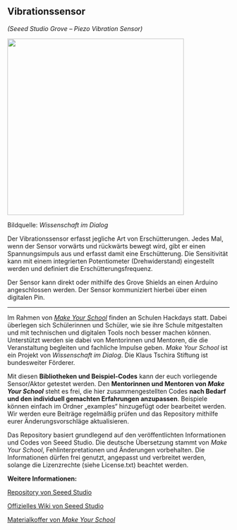 Vibrationssensor
----
*(Seeed Studio Grove – Piezo Vibration Sensor)*

<img src=https://www.makeyourschool.de/wp-content/uploads/2018/10/13_vibrationssensor-1024x1024.jpg width=400px>

Bildquelle: *Wissenschaft im Dialog*

Der Vibrationssensor erfasst jegliche Art von Erschütterungen. Jedes Mal, wenn der Sensor vorwärts und rückwärts bewegt wird, gibt er einen Spannungsimpuls aus und erfasst damit eine Erschütterung. Die Sensitivität kann mit einem integrierten Potentiometer (Drehwiderstand) eingestellt werden und definiert die Erschütterungsfrequenz.

Der Sensor kann direkt oder mithilfe des Grove Shields an einen Arduino angeschlossen werden. Der Sensor kommuniziert hierbei über einen digitalen Pin.

----

Im Rahmen von [*Make Your School*](https://www.makeyourschool.de/) finden an Schulen Hackdays statt. Dabei überlegen sich Schülerinnen und Schüler, wie sie ihre Schule mitgestalten und mit technischen und digitalen Tools noch besser machen können. Unterstützt werden sie dabei von Mentorinnen und Mentoren, die die Veranstaltung begleiten und fachliche Impulse geben. *Make Your School* ist ein Projekt von *Wissenschaft im Dialog*. Die Klaus Tschira Stiftung ist bundesweiter Förderer.

Mit diesen **Bibliotheken und Beispiel-Codes** kann der euch vorliegende Sensor/Aktor getestet werden. Den **Mentorinnen und Mentoren von *Make Your School*** steht es frei, die hier zusammengestellten Codes **nach Bedarf und den individuell gemachten Erfahrungen anzupassen**. Beispiele können einfach im Ordner „examples“ hinzugefügt oder bearbeitet werden. Wir werden eure Beiträge regelmäßig prüfen und das Repository mithilfe eurer Änderungsvorschläge aktualisieren.

Das Repository basiert grundlegend auf den veröffentlichten Informationen und Codes von Seeed Studio. Die deutsche Übersetzung stammt von *Make Your School*, Fehlinterpretationen und Änderungen vorbehalten. Die Informationen dürfen frei genutzt, angepasst und verbreitet werden, solange die Lizenzrechte (siehe License.txt) beachtet werden.


**Weitere Informationen:**

[Repository von Seeed Studio](https://github.com/Seeed-Studio/)

[Offizielles Wiki von Seeed Studio](http://wiki.seeedstudio.com/Grove-Piezo_Vibration_Sensor/)

[Materialkoffer von *Make Your School*](https://www.makeyourschool.de/material/vibrationssensor/)
